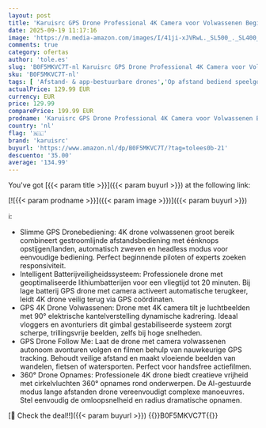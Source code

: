 ```yaml
---
layout: post
title: 'Karuisrc GPS Drone Professional 4K Camera voor Volwassenen Beginners Follow Me Drones Groot Bereik Automatische Terugkeer Naar Cirkelvluchten Opvouwbare QC Drone Optische Stromingspositionering'
date: 2025-09-19 11:17:16
image: 'https://m.media-amazon.com/images/I/41ji-xJVRwL._SL500_._SL400_.jpg'
comments: true
category: ofertas
author: 'tole.es'
slug: 'B0F5MKVC7T-nl Karuisrc GPS Drone Professional 4K Camera voor Volwassenen...'
sku: 'B0F5MKVC7T-nl'
tags: [ 'Afstand- & app-bestuurbare drones','Op afstand bediend speelgoed','Speelgoed & spellen','karuisrc','🇳🇱', ]
actualPrice: 129.99 EUR
currency: EUR
price: 129.99
comparePrice: 199.99 EUR
prodname: 'Karuisrc GPS Drone Professional 4K Camera voor Volwassenen Beginners Follow Me Drones Groot Bereik Automatische Terugkeer Naar Cirkelvluchten Opvouwbare QC Drone Optische Stromingspositionering'
country: 'nl'
flag: '🇳🇱'
brand: 'karuisrc'
buyurl: 'https://www.amazon.nl/dp/B0F5MKVC7T/?tag=tolees0b-21'
descuento: '35.00'
average: '134.99'
---
```


You've got [{{< param title >}}]({{< param buyurl >}}) at the following link:

[![{{< param prodname >}}]({{< param image >}})]({{< param buyurl >}})

ℹ️:

- Slimme GPS Dronebediening: 4K drone volwassenen groot bereik combineert gestroomlijnde afstandsbediening met éénknops opstijgen/landen, automatisch zweven en headless modus voor eenvoudige bediening. Perfect beginnende piloten of experts zoeken responsiviteit.
- Intelligent Batterijveiligheidssysteem: Professionele drone met geoptimaliseerde lithiumbatterijen voor een vliegtijd tot 20 minuten. Bij lage batterij GPS drone met camera activeert automatische terugkeer, leidt 4K drone veilig terug via GPS coördinaten.
- GPS 4K Drone Volwassenen: Drone met 4K camera tilt je luchtbeelden met 90° elektrische kantelverstelling dynamische kadrering. Ideaal vloggers en avonturiers dit gimbal gestabiliseerde systeem zorgt scherpe, trillingsvrije beelden, zelfs bij hoge snelheden.
- GPS Drone Follow Me: Laat de drone met camera volwassenen autonoom avonturen volgen en filmen behulp van nauwkeurige GPS tracking. Behoudt veilige afstand en maakt vloeiende beelden van wandelen, fietsen of watersporten. Perfect voor handsfree actiefilmen.
- 360° Drone Opnames: Professionele 4K drone biedt creatieve vrijheid met cirkelvluchten 360° opnames rond onderwerpen. De AI-gestuurde modus lange afstanden drone vereenvoudigt complexe manoeuvres. Stel eenvoudig de omloopsnelheid en radius dramatische opnamen.

[🛒 Check the deal!!]({{< param buyurl >}})
{{<world>}}B0F5MKVC7T{{</world>}}
